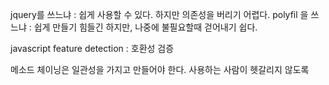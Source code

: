 jquery를 쓰느냐 : 쉽게 사용할 수 있다. 하지만 의존성을 버리기 어렵다.
polyfil 을 쓰느냐 : 쉽게 만들기 힘들긴 하지만, 나중에 불필요할때 걷어내기 쉽다.

javascript feature detection : 호환성 검증

메소드 체이닝은 일관성을 가지고 만들어야 한다.
사용하는 사람이 헷갈리지 않도록
